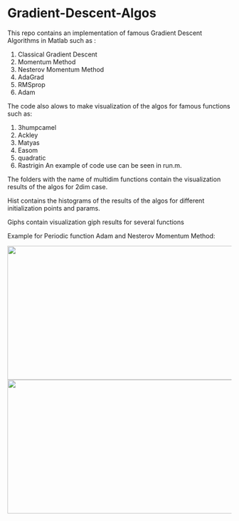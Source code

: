 # Gradient-Descent-Algos
This repo contains an implementation of famous Gradient Descent Algorithms in Matlab such as :

  1) Classical Gradient Descent
  2) Momentum Method
  3) Nesterov Momentum Method
  4) AdaGrad
  5) RMSprop
  6) Adam

The code also alows to make visualization of the algos for famous functions such as:

  1) 3humpcamel
  2) Ackley
  3) Matyas
  4) Easom
  5) quadratic
  6) Rastrigin
An example of code use can be seen in run.m.

The folders with the name of multidim functions contain the visualization results of the algos for 2dim case. 

Hist contains the histograms of the results of the algos for different initialization points and params.

Giphs contain visualization giph results for several functions

Example for Periodic function Adam and Nesterov Momentum Method:

<img src="https://github.com/Mypathissional/Gradient-Descent-Algos/blob/master/giphs/Periodic/Adam.gif" width="600" height="300">

<img src="https://github.com/Mypathissional/Gradient-Descent-Algos/blob/master/giphs/Periodic/NesterovMomentum.gif" width="600" height="300">

